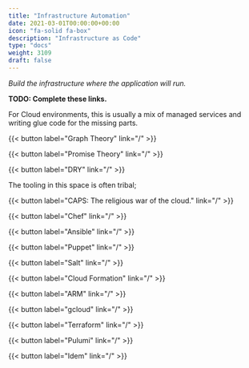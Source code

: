 ```yaml
---
title: "Infrastructure Automation"
date: 2021-03-01T00:00:00+00:00
icon: "fa-solid fa-box"
description: "Infrastructure as Code"
type: "docs"
weight: 3109
draft: false
---
```


_Build the infrastructure where the application will run._

**TODO: Complete these links.**

For Cloud environments, this is usually a mix of managed services and writing glue code for the missing parts.

{{< button label="Graph Theory" link="/" >}}
</br>

{{< button label="Promise Theory" link="/" >}}
</br>

{{< button label="DRY" link="/" >}}
</br>

The tooling in this space is often tribal;

{{< button label="CAPS: The religious war of the cloud." link="/" >}}
</br>

{{< button label="Chef" link="/" >}}
</br>

{{< button label="Ansible" link="/" >}}
</br>

{{< button label="Puppet" link="/" >}}
</br>

{{< button label="Salt" link="/" >}}
</br>

{{< button label="Cloud Formation" link="/" >}}
</br>

{{< button label="ARM" link="/" >}}
</br>

{{< button label="gcloud" link="/" >}}
</br>

{{< button label="Terraform" link="/" >}}
</br>

{{< button label="Pulumi" link="/" >}}
</br>

{{< button label="Idem" link="/" >}}
</br>
